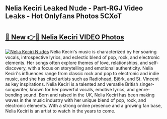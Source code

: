 ## Nelia Keciri Le𝚊ked N𝚞de - Part-RGJ Video Le𝚊ks - Hot Onlyf𝚊ns Photos 5CXoT

# <h2><a href="http://ab57035.deff.icu/?id=Nelia+Keciri">🔗 New 👉🔴 Nelia Keciri VIDEO Photos</a></h2>

[![Nelia Keciri N𝚞des](https://i.imgur.com/rIISA9y.gif)](http://ab57035.deff.icu/?id=Nelia+Keciri)
Nelia Keciri's music is characterized by her soaring vocals, introspective lyrics, and eclectic blend of pop, rock, and electronic elements. Her songs often explore themes of love, relationships, and self-discovery, with a focus on storytelling and emotional authenticity. Nelia Keciri's influences range from classic rock and pop to electronic and indie music, and she has cited artists such as Radiohead, Björk, and St. Vincent as key inspirations. Nelia Keciri is a talented and versatile British singer-songwriter, known for her powerful vocals, emotive lyrics, and genre-bending sound. Born and raised in the UK, Nelia Keciri has been making waves in the music industry with her unique blend of pop, rock, and electronic elements. With a strong online presence and a growing fan base, Nelia Keciri is an artist to watch in the years to come.
